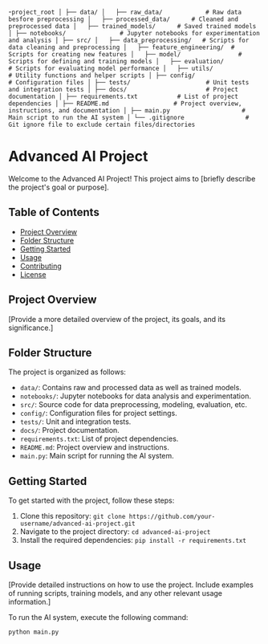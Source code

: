 -`project_root
│
├── data/
│   ├── raw_data/            # Raw data besfore preprocessing
│   ├── processed_data/      # Cleaned and preprocessed data
│   ├── trained_models/      # Saved trained models
│
├── notebooks/               # Jupyter notebooks for experimentation and analysis
│
├── src/
│   ├── data_preprocessing/   # Scripts for data cleaning and preprocessing
│   ├── feature_engineering/  # Scripts for creating new features
│   ├── model/                # Scripts for defining and training models
│   ├── evaluation/           # Scripts for evaluating model performance
│   ├── utils/                # Utility functions and helper scripts
│
├── config/                   # Configuration files
│
├── tests/                     # Unit tests and integration tests
│
├── docs/                      # Project documentation
│
├── requirements.txt           # List of project dependencies
│
├── README.md                  # Project overview, instructions, and documentation
│
├── main.py                    # Main script to run the AI system
│
└── .gitignore                 # Git ignore file to exclude certain files/directories`

# Advanced AI Project

Welcome to the Advanced AI Project! This project aims to [briefly describe the project's goal or purpose].

## Table of Contents

- [Project Overview](#project-overview)
- [Folder Structure](#folder-structure)
- [Getting Started](#getting-started)
- [Usage](#usage)
- [Contributing](#contributing)
- [License](#license)

## Project Overview

[Provide a more detailed overview of the project, its goals, and its significance.]

## Folder Structure

The project is organized as follows:

- `data/`: Contains raw and processed data as well as trained models.
- `notebooks/`: Jupyter notebooks for data analysis and experimentation.
- `src/`: Source code for data preprocessing, modeling, evaluation, etc.
- `config/`: Configuration files for project settings.
- `tests/`: Unit and integration tests.
- `docs/`: Project documentation.
- `requirements.txt`: List of project dependencies.
- `README.md`: Project overview and instructions.
- `main.py`: Main script for running the AI system.

## Getting Started

To get started with the project, follow these steps:

1. Clone this repository: `git clone https://github.com/your-username/advanced-ai-project.git`
2. Navigate to the project directory: `cd advanced-ai-project`
3. Install the required dependencies: `pip install -r requirements.txt`

## Usage

[Provide detailed instructions on how to use the project. Include examples of running scripts, training models, and any other relevant usage information.]

To run the AI system, execute the following command:

```bash
python main.py

